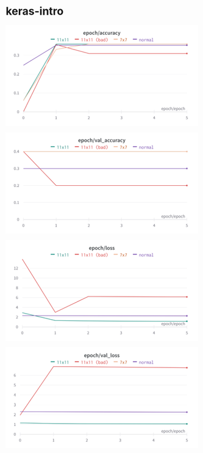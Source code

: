 # keras-intro

![alt text](https://github.com/marcosmn/keras-intro/blob/main/accuracy.png?raw=true)

![alt text](https://github.com/marcosmn/keras-intro/blob/main/val_accuracy.png?raw=true)

![alt text](https://github.com/marcosmn/keras-intro/blob/main/loss.png?raw=true)

![alt text](https://github.com/marcosmn/keras-intro/blob/main/val_loss.png?raw=true)

